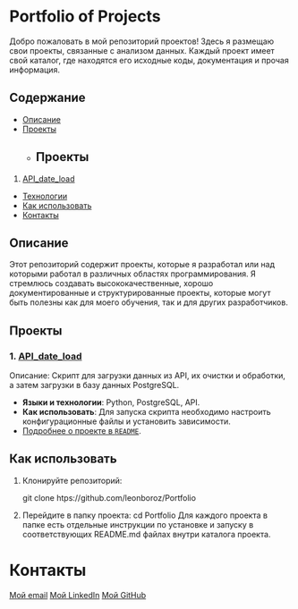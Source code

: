 # Portfolio of Projects

Добро пожаловать в мой репозиторий проектов! Здесь я размещаю свои проекты, связанные с анализом данных. Каждый проект имеет свой каталог, где находятся его исходные коды, документация и прочая информация.

## Содержание

- [Описание](#описание)
- [Проекты](#проекты)
  - ## Проекты

1. [API_date_load](API_date_load/)

- [Технологии](#технологии)
- [Как использовать](#как-использовать)
- [Контакты](#контакты)

## Описание

Этот репозиторий содержит проекты, которые я разработал или над которыми работал в различных областях программирования. Я стремлюсь создавать высококачественные, хорошо документированные и структурированные проекты, которые могут быть полезны как для моего обучения, так и для других разработчиков.

## Проекты

### 1. [API_date_load](API_date_load/)

Описание: Скрипт для загрузки данных из API, их очистки и обработки, а затем загрузки в базу данных PostgreSQL.

- **Языки и технологии**: Python, PostgreSQL, API.
- **Как использовать**: Для запуска скрипта необходимо настроить конфигурационные файлы и установить зависимости.
- [Подробнее о проекте в `README`](API_date_load/README.md).



## Как использовать

1. Клонируйте репозиторий:
 
   git clone htps://github.com/leonboroz/Portfolio

2. Перейдите в папку проекта:
   cd Portfolio
Для каждого проекта в папке есть отдельные инструкции по установке и запуску в соответствующих README.md файлах внутри каталога проекта.

# Контакты
[Мой email](mailto:borozyak@gmail.com)
[Мой LinkedIn](https://www.linkedin.com/in/leonid-borzyh-1396a226a/)
[Мой GitHub](https://github.com/leonboroz)

